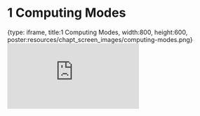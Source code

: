 # 1 Computing Modes
 
{type: iframe, title:1 Computing Modes, width:800, height:600, poster:resources/chapt_screen_images/computing-modes.png}
![](https://hutchdatascience.org/FH_Cluster201/no_toc/computing-modes.html)
 

 
